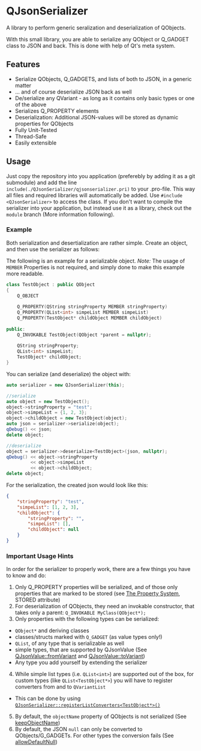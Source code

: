 # QJsonSerializer
A library to perform generic seralization and deserialization of QObjects.

With this small library, you are able to serialize any QObject or Q_GADGET class to JSON and back. This is done with help of Qt's meta system.

## Features
- Serialize QObjects, Q_GADGETS, and lists of both to JSON, in a generic matter
- ... and of course deserialize JSON back as well
- De/serialize any QVariant - as long as it contains only basic types or one of the above
- Serializes Q_PROPERTY elements
- Deserialization: Additional JSON-values will be stored as dynamic properties for QObjects
- Fully Unit-Tested
- Thread-Safe
- Easily extensible

## Usage
Just copy the repository into you application (preferebly by adding it as a git submodule) and add the line `include(./QJsonSerializer/qjsonserializer.pri)` to your .pro-file. This way all files and required libraries will automatically be added. Use `#include <QJsonSerializer>` to access the class. If you don't want to compile the serializer into your application, but instead use it as a library, check out the `module` branch (More information following).

### Example
Both serialization and desertialization are rather simple. Create an object, and then use the serializer as follows:

The following is an example for a serializable object. *Note:* The usage of `MEMBER` Properties is not required, and simply done to make this example more readable.
```cpp
class TestObject : public QObject
{
    Q_OBJECT
    
	Q_PROPERTY(QString stringProperty MEMBER stringProperty)
	Q_PROPERTY(QList<int> simpeList MEMBER simpeList)
	Q_PROPERTY(TestObject* childObject MEMBER childObject)
	
public:
    Q_INVOKABLE TestObject(QObject *parent = nullptr);
    
	QString stringProperty;
	QList<int> simpeList;
	TestObject* childObject;
}
```

You can serialize (and deserialize) the object with:
```cpp
auto serializer = new QJsonSerializer(this);

//serialize
auto object = new TestObject();
object->stringProperty = "test";
object->simpeList = {1, 2, 3};
object->childObject = new TestObject(object);
auto json = serializer->serialize(object);
qDebug() << json;
delete object;

//deserialize
object = serializer->deserialize<TestObject>(json, nullptr);
qDebug() << object->stringProperty
         << object->simpeList
         << object->childObject;
delete object;
```

For the serialization, the created json would look like this:
```json
{
    "stringProperty": "test",
    "simpeList": [1, 2, 3],
    "childObject": {
        "stringProperty": "",
        "simpeList": [],
        "childObject": null
    }
}
```

### Important Usage Hints
In order for the serializer to properly work, there are a few things you have to know and do:

1. Only Q_PROPERTY properties will be serialized, and of those only properties that are marked to be stored (see [The Property System](https://doc.qt.io/qt-5/properties.html#requirements-for-declaring-properties), STORED attribute)
2. For deserialization of QObjects, they need an invokable constructor, that takes only a parent: `Q_INVOKABLE MyClass(QObject*);`
3. Only properties with the following types can be serialized:
  - `QObject*` and deriving classes
  - classes/structs marked with `Q_GADGET` (as value types only!)
  - `QList`, of any type that is serializable as well
  - simple types, that are supported by QJsonValue (See [QJsonValue::fromVariant](https://doc.qt.io/qt-5/qjsonvalue.html#fromVariant) and [QJsonValue::toVariant](https://doc.qt.io/qt-5/qjsonvalue.html#toVariant))
  - Any type you add yourself by extending the serializer
4. While simple list types (i.e. `QList<int>`) are supported out of the box, for custom types (like `QList<TestObject*>`) you will have to register converters from and to `QVariantList`
  - This can be done by using [`QJsonSerializer::registerListConverters<TestObject*>()`](src/qjsonserializer.h#L27)
5. By default, the `objectName` property of QObjects is not serialized (See [keepObjectName](src/qjsonserializer.h#L20))
6. By default, the JSON `null` can only be converted to QObjects/G_GADGETs. For other types the conversion fails (See [allowDefaultNull](src/qjsonserializer.h#L19))

